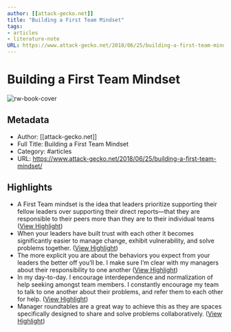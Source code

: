 ```yaml
---
author: [[attack-gecko.net]]
title: "Building a First Team Mindset"
tags: 
- articles
- literature-note
URL: https://www.attack-gecko.net/2018/06/25/building-a-first-team-mindset/
---
```

# Building a First Team Mindset

![rw-book-cover](https://readwise-assets.s3.amazonaws.com/static/images/article1.be68295a7e40.png)

## Metadata
- Author: [[attack-gecko.net]]
- Full Title: Building a First Team Mindset
- Category: #articles
- URL: https://www.attack-gecko.net/2018/06/25/building-a-first-team-mindset/

## Highlights
- A First Team mindset is the idea that leaders prioritize supporting their fellow leaders over supporting their direct reports—that they are responsible to their peers more than they are to their individual teams ([View Highlight](https://read.readwise.io/read/01grsjmkgbwaczxx7kd1ggaxkd))
- When your leaders have built trust with each other it becomes significantly easier to manage change, exhibit vulnerability, and solve problems together. ([View Highlight](https://read.readwise.io/read/01grsjng150xbvksve0ry3vzk3))
- The more explicit you are about the behaviors you expect from your leaders the better off you’ll be. I make sure I’m clear with my managers about their responsibility to one another ([View Highlight](https://read.readwise.io/read/01grsk3shtpq2d75fdg0yc1td6))
- In my day-to-day. I encourage interdependence and normalization of help seeking amongst team members. I constantly encourage my team to talk to one another about their problems, and refer them to each other for help. ([View Highlight](https://read.readwise.io/read/01grsk57eserk4n4h6s0rdaqnr))
- Manager roundtables are a great way to achieve this as they are spaces specifically designed to share and solve problems collaboratively. ([View Highlight](https://read.readwise.io/read/01grsk6yjr5reczpdy9hnmbewr))
